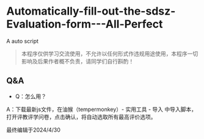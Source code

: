 # Automatically-fill-out-the-sdsz-Evaluation-form---All-Perfect
A auto script
> 本程序仅供学习交流使用，不允许以任何形式作违规用途使用，本程序一切影响及后果作者概不负责，请同学们自行斟酌！
## Q&A
* Q：怎么用？

A：下载最新js文件，在油猴（tempermonkey）- 实用工具 - 导入 中导入脚本，打开评教评学问卷，点击确认，将自动选取所有最高评价选项。

最终编辑于2024/4/30
